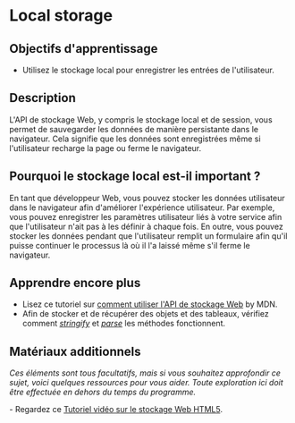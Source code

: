 # <b>Local storage</b>

## Objectifs d'apprentissage

- Utilisez le stockage local pour enregistrer les entrées de l'utilisateur.


## Description

L'API de stockage Web, y compris le stockage local et de session, vous permet de sauvegarder les données de manière persistante dans le navigateur. Cela signifie que les données sont enregistrées même si l'utilisateur recharge la page ou ferme le navigateur.

## Pourquoi le stockage local est-il important ?

En tant que développeur Web, vous pouvez stocker les données utilisateur dans le navigateur afin d'améliorer l'expérience utilisateur. Par exemple, vous pouvez enregistrer les paramètres utilisateur liés à votre service afin que l'utilisateur n'ait pas à les définir à chaque fois. En outre, vous pouvez stocker les données pendant que l'utilisateur remplit un formulaire afin qu'il puisse continuer le processus là où il l'a laissé même s'il ferme le navigateur.

## Apprendre encore plus

- Lisez ce tutoriel sur [comment utiliser l'API de stockage Web](https://developer.mozilla.org/en-US/docs/Web/API/Web_Storage_API/Using_the_Web_Storage_API) by MDN.
- Afin de stocker et de récupérer des objets et des tableaux, vérifiez comment *[stringify](https://developer.mozilla.org/en-US/docs/Web/JavaScript/Reference/Global_Objects/JSON/stringify)* et *[parse](https://developer.mozilla.org/en-US/docs/Web/JavaScript/Reference/Global_Objects/JSON/parse)* les méthodes fonctionnent.

## Matériaux additionnels

*Ces éléments sont tous facultatifs, mais si vous souhaitez approfondir ce sujet, voici quelques ressources pour vous aider. Toute exploration ici doit être effectuée en dehors du temps du programme.*

- Regardez ce [Tutoriel vidéo sur le stockage Web HTML5](https://www.youtube.com/watch?v=C3tiI3akFq8).